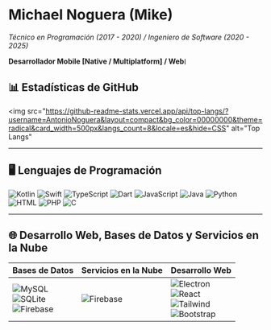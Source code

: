 <!DOCTYPE html>
 
<body class="p-8">

  <h1>Michael Noguera (Mike)</h1>
  <p><em>Técnico en Programación (2017 - 2020) / Ingeniero de Software (2020 - 2025)</em></p>
  <p style="display: flex; align-items: center;"> 
     <strong>Desarrollador Mobile [Native / Multiplatform] / Web</strong>
      <img src="https://encrypted-tbn0.gstatic.com/images?q=tbn:ANd9GcTywf51MRLfnOfAsgSAhAVGw_iLGGEBm-sGxA&s" alt="Imagen" style="height: 1em; width: auto; margin-right: 8px;">
 </p>

  <h2>📊 <strong>Estadísticas de GitHub</strong></h2>
 
  
   <img 
     src="https://github-readme-stats.vercel.app/api/top-langs/?username=AntonioNoguera&layout=compact&bg_color=00000000&theme=radical&card_width=500px&langs_count=8&locale=es&hide=CSS" 
     alt="Top Langs"
   > 
  <hr>

  <h2>🖥️ <strong>Lenguajes de Programación</strong></h2>
  <p>    
    <img src="https://img.shields.io/badge/Kotlin-%237F52FF.svg?logo=kotlin&logoColor=white" alt="Kotlin">
    <img src="https://img.shields.io/badge/Swift-F54A2A?logo=swift&logoColor=white" alt="Swift"> 
    <img src="https://img.shields.io/badge/TypeScript-3178C6?logo=typescript&logoColor=fff" alt="TypeScript">
    <img src="https://img.shields.io/badge/Dart-%230175C2.svg?logo=dart&logoColor=white" alt="Dart">
    <img src="https://img.shields.io/badge/JavaScript-F7DF1E?logo=javascript&logoColor=000" alt="JavaScript">  
    <img src="https://img.shields.io/badge/Java-%23ED8B00.svg?logo=openjdk&logoColor=white" alt="Java">
    <img src="https://img.shields.io/badge/Python-3776AB?logo=python&logoColor=fff" alt="Python"> 
    <img src="https://img.shields.io/badge/HTML-%23E34F26.svg?logo=html5&logoColor=white" alt="HTML">
    <img src="https://img.shields.io/badge/php-%23777BB4.svg?logo=php&logoColor=white" alt="PHP">
    <img src="https://img.shields.io/badge/C-00599C?logo=c&logoColor=white" alt="C"> 
  </p>

  <hr>

  <h2>🌐 <strong>Desarrollo Web, Bases de Datos y Servicios en la Nube</strong></h2>
  <div class="text-center"> 
    <div class="table-responsive">
      <table class="table table-hover">
        <thead>
          <tr>
            <th>Bases de Datos</th>
            <th>Servicios en la Nube</th>
            <th>Desarrollo Web</th>
          </tr>
        </thead>
        <tbody>
          <tr>
            <td>
              <img src="https://img.shields.io/badge/MySQL-4479A1?logo=mysql&logoColor=fff" alt="MySQL"><br>
              <img src="https://img.shields.io/badge/SQLite-%2307405e.svg?logo=sqlite&logoColor=white" alt="SQLite"><br>
              <img src="https://img.shields.io/badge/Firebase-039BE5?logo=Firebase&logoColor=white" alt="Firebase">
            </td>
            <td>
              <img src="https://img.shields.io/badge/Firebase-039BE5?logo=Firebase&logoColor=white" alt="Firebase">
            </td>
            <td>
              <img src="https://img.shields.io/badge/Electron-2B2E3A?logo=electron&logoColor=fff" alt="Electron"><br>
              <img src="https://img.shields.io/badge/React-%2320232a.svg?logo=react&logoColor=%2361DAFB" alt="React"><br>
             <img src="https://img.shields.io/badge/Tailwind%20CSS-%2338B2AC.svg?logo=tailwind-css&&logoColor=fff" alt="Tailwind"></br>
              <img src="https://img.shields.io/badge/Bootstrap-7952B3?logo=bootstrap&logoColor=fff" alt="Bootstrap">
            </td>
          </tr>
        </tbody>
      </table>
    </div>
  </div>
</body>
</html>
